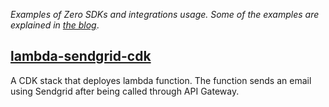 _Examples of Zero SDKs and integrations usage. Some of the examples are explained in [the blog](https://tryzero.com/blog)_.

## [lambda-sendgrid-cdk]()
A CDK stack that deployes lambda function. The function sends an email using Sendgrid after being called through API Gateway.
